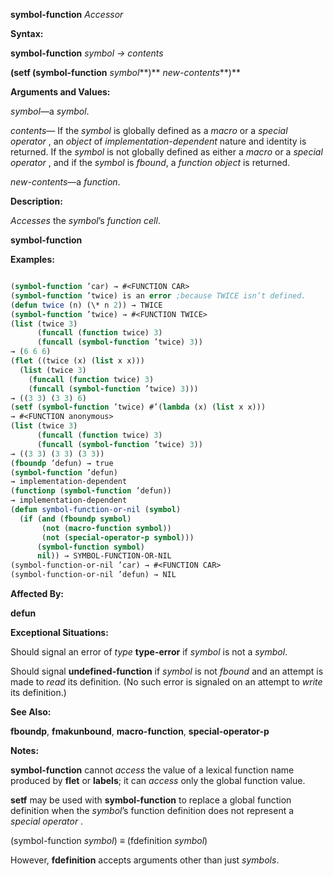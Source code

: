 **symbol-function** *Accessor* 



**Syntax:** 



**symbol-function** *symbol → contents* 



**(setf (symbol-function** *symbol***)** *new-contents***)** 



**Arguments and Values:** 



*symbol*—a *symbol*. 



*contents*— If the *symbol* is globally defined as a *macro* or a *special operator* , an *object* of *implementation-dependent* nature and identity is returned. If the *symbol* is not globally defined as either a *macro* or a *special operator* , and if the *symbol* is *fbound*, a *function object* is returned. 



*new-contents*—a *function*. 



**Description:** 



*Accesses* the *symbol*’s *function cell*. 







 



 



**symbol-function** 



**Examples:**
```lisp

(symbol-function ’car) → #<FUNCTION CAR> 
(symbol-function ’twice) is an error ;because TWICE isn’t defined. 
(defun twice (n) (\* n 2)) → TWICE 
(symbol-function ’twice) → #<FUNCTION TWICE> 
(list (twice 3) 
      (funcall (function twice) 3) 
      (funcall (symbol-function ’twice) 3)) 
→ (6 6 6) 
(flet ((twice (x) (list x x))) 
  (list (twice 3) 
	(funcall (function twice) 3) 
	(funcall (symbol-function ’twice) 3))) 
→ ((3 3) (3 3) 6) 
(setf (symbol-function ’twice) #’(lambda (x) (list x x))) 
→ #<FUNCTION anonymous> 
(list (twice 3) 
      (funcall (function twice) 3) 
      (funcall (symbol-function ’twice) 3)) 
→ ((3 3) (3 3) (3 3)) 
(fboundp ’defun) → true 
(symbol-function ’defun) 
→ implementation-dependent 
(functionp (symbol-function ’defun)) 
→ implementation-dependent 
(defun symbol-function-or-nil (symbol) 
  (if (and (fboundp symbol) 
	   (not (macro-function symbol)) 
	   (not (special-operator-p symbol))) 
      (symbol-function symbol) 
      nil)) → SYMBOL-FUNCTION-OR-NIL 
(symbol-function-or-nil ’car) → #<FUNCTION CAR> 
(symbol-function-or-nil ’defun) → NIL 

```
**Affected By:** 



**defun** 



**Exceptional Situations:** 



Should signal an error of *type* **type-error** if *symbol* is not a *symbol*. 



Should signal **undefined-function** if *symbol* is not *fbound* and an attempt is made to *read* its definition. (No such error is signaled on an attempt to *write* its definition.) 



**See Also:** 



**fboundp**, **fmakunbound**, **macro-function**, **special-operator-p** 







 



 



**Notes:** 



**symbol-function** cannot *access* the value of a lexical function name produced by **flet** or **labels**; it can *access* only the global function value. 



**setf** may be used with **symbol-function** to replace a global function definition when the *symbol*’s function definition does not represent a *special operator* . 



(symbol-function *symbol*) *≡* (fdefinition *symbol*) 



However, **fdefinition** accepts arguments other than just *symbols*. 



